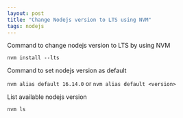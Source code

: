 ```yaml
---
layout: post
title: "Change Nodejs version to LTS using NVM"
tags: nodejs
---
```


Command to change nodejs version to LTS by using NVM

`nvm install --lts`

Command to set nodejs version as default

`nvm alias default 16.14.0` or `nvm alias default <version>`

List available nodejs version

`nvm ls`